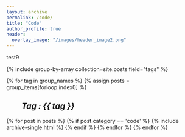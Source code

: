 ```yaml
---
layout: archive
permalink: /code/
title: "Code"
author_profile: true
header:
  overlay_image: "/images/header_image2.png"
---
```


test9

{% include group-by-array collection=site.posts field="tags" %}

{% for tag in group_names %}
  {% assign posts = group_items[forloop.index0] %}
  <h2 id="{{ tag | slugify }}"
   class="archive__subtitle"><i style="margin-left: 40px">Tag : {{ tag }}</i></h2>
  {% for post in posts %}
    {% if post.category == 'code' %}
      {% include archive-single.html %}
    {% endif %}
  {% endfor %}
{% endfor %}
